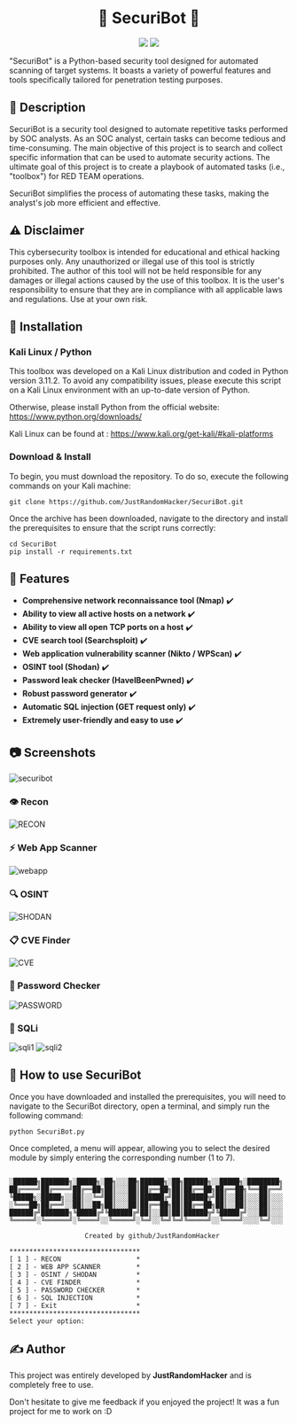# <div align="center"> 🤖 SecuriBot 🤖
<p align="center">
  <img src="https://img.shields.io/badge/python-v3.11.2-green">
  <img src="https://img.shields.io/badge/version-1.0-blue">
  <p>

"SecuriBot" is a Python-based security tool designed for automated scanning of target systems. It boasts a variety of powerful features and tools specifically tailored for penetration testing purposes.

## 📢 Description

SecuriBot is a security tool designed to automate repetitive tasks performed by SOC analysts. As an SOC analyst, certain tasks can become tedious and time-consuming. The main objective of this project is to search and collect specific information that can be used to automate security actions. The ultimate goal of this project is to create a playbook of automated tasks (i.e., "toolbox") for RED TEAM operations. 

SecuriBot simplifies the process of automating these tasks, making the analyst's job more efficient and effective.

## ⚠️ Disclaimer
This cybersecurity toolbox is intended for educational and ethical hacking purposes only. Any unauthorized or illegal use of this tool is strictly prohibited. The author of this tool will not be held responsible for any damages or illegal actions caused by the use of this toolbox. It is the user's responsibility to ensure that they are in compliance with all applicable laws and regulations. Use at your own risk.

## 📁 Installation 

### Kali Linux / Python 
This toolbox was developed on a Kali Linux distribution and coded in Python version 3.11.2. 
To avoid any compatibility issues, please execute this script on a Kali Linux environment with an up-to-date version of Python.

Otherwise, please install Python from the official website: https://www.python.org/downloads/

Kali Linux can be found at : https://www.kali.org/get-kali/#kali-platforms

### Download & Install 
To begin, you must download the repository. To do so, execute the following commands on your Kali machine:
```
git clone https://github.com/JustRandomHacker/SecuriBot.git
```
Once the archive has been downloaded, navigate to the directory and install the prerequisites to ensure that the script runs correctly:
```
cd SecuriBot
pip install -r requirements.txt
```
## 🎯 Features 
- <strong>Comprehensive network reconnaissance tool (Nmap)</strong> ✔️
- <strong>Ability to view all active hosts on a network</strong> ✔️
- <strong>Ability to view all open TCP ports on a host</strong> ✔️
- <strong>CVE search tool (Searchsploit)</strong> ✔️
- <strong>Web application vulnerability scanner (Nikto / WPScan)</strong> ✔️
- <strong>OSINT tool (Shodan)</strong> ✔️
- <strong>Password leak checker (HaveIBeenPwned)</strong> ✔️
- <strong>Robust password generator</strong> ✔️
- <strong>Automatic SQL injection (GET request only)</strong> ✔️
- <strong>Extremely user-friendly and easy to use</strong> ✔️

## 📷 Screenshots
![securibot](https://github.com/JustRandomHacker/SecuriBot/assets/120188003/f383cafc-465a-4a0b-bb08-516d10405655)

### 👁️ Recon 
![RECON](https://github.com/JustRandomHacker/SecuriBot/assets/120188003/575d9fc5-6344-4e12-9200-cde03bdb615d)
### ⚡ Web App Scanner
![webapp](https://github.com/JustRandomHacker/SecuriBot/assets/120188003/9560b0e1-064b-4e0c-baf6-12b773a6f257)
### 🔍 OSINT
![SHODAN](https://github.com/JustRandomHacker/SecuriBot/assets/120188003/4170da10-f7c2-4ec2-9bb1-87db50249d5b)
### 📋 CVE Finder
![CVE](https://github.com/JustRandomHacker/SecuriBot/assets/120188003/b9bd6f6a-3727-49c2-a054-63bb2fb79f0e)
### 🔑 Password Checker
![PASSWORD](https://github.com/JustRandomHacker/SecuriBot/assets/120188003/cfd37145-f657-4ee0-9a64-5e64488c690f)
### 💉 SQLi 
![sqli1](https://github.com/JustRandomHacker/SecuriBot/assets/120188003/ca0386e5-21df-448f-aad7-5a54430e32f8)
![sqli2](https://github.com/JustRandomHacker/SecuriBot/assets/120188003/d785fc1e-6a36-420c-9f01-418f8f883e49)

## 📝 How to use SecuriBot
Once you have downloaded and installed the prerequisites, you will need to navigate to the SecuriBot directory, open a terminal, and simply run the following command:
```
python SecuriBot.py
```
Once completed, a menu will appear, allowing you to select the desired module by simply entering the corresponding number (1 to 7).

```
           
░██████╗███████╗░█████╗░██╗░░░██╗██████╗░██╗██████╗░░█████╗░████████╗
██╔════╝██╔════╝██╔══██╗██║░░░██║██╔══██╗██║██╔══██╗██╔══██╗╚══██╔══╝
╚█████╗░█████╗░░██║░░╚═╝██║░░░██║██████╔╝██║██████╦╝██║░░██║░░░██║░░░
░╚═══██╗██╔══╝░░██║░░██╗██║░░░██║██╔══██╗██║██╔══██╗██║░░██║░░░██║░░░
██████╔╝███████╗╚█████╔╝╚██████╔╝██║░░██║██║██████╦╝╚█████╔╝░░░██║░░░
╚═════╝░╚══════╝░╚════╝░░╚═════╝░╚═╝░░╚═╝╚═╝╚═════╝░░╚════╝░░░░╚═╝░░░  

                   Created by github/JustRandomHacker

*********************************
[ 1 ] - RECON                   *
[ 2 ] - WEB APP SCANNER         *
[ 3 ] - OSINT / SHODAN          *
[ 4 ] - CVE FINDER              *
[ 5 ] - PASSWORD CHECKER        *
[ 6 ] - SQL INJECTION           *
[ 7 ] - Exit                    *
*********************************
Select your option: 
```
## ✍️ Author
This project was entirely developed by <strong>JustRandomHacker</strong> and is completely free to use.

Don't hesitate to give me feedback if you enjoyed the project! It was a fun project for me to work on :D
